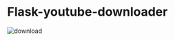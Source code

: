 # Flask-youtube-downloader

![download](https://github.com/Samuel109331/Flask-youtube-downloader/assets/60266765/7b1806cf-196f-47d3-9912-6499bc256a7f)
